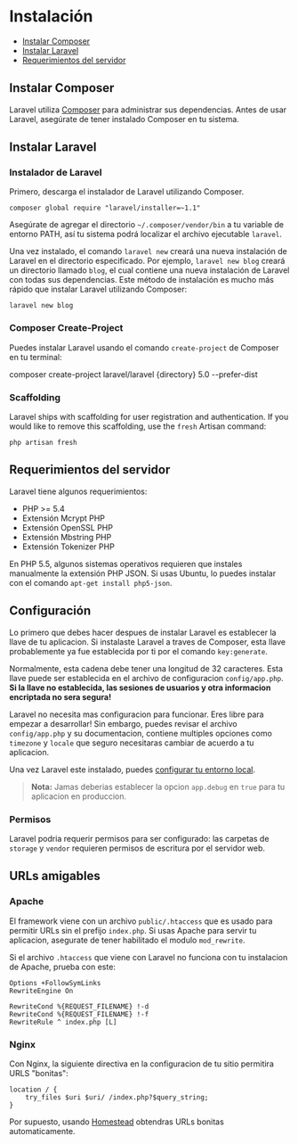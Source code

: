 # Instalación

- [Instalar Composer](#install-composer)
- [Instalar Laravel](#install-laravel)
- [Requerimientos del servidor](#server-requirements)

<a name="install-composer"></a>
## Instalar Composer

Laravel utiliza [Composer](http://getcomposer.org) para administrar sus dependencias. Antes de usar Laravel, asegúrate de tener instalado Composer en tu sistema.

<a name="install-laravel"></a>
## Instalar Laravel

### Instalador de Laravel

Primero, descarga el instalador de Laravel utilizando Composer.

	composer global require "laravel/installer=~1.1"

Asegúrate de agregar el directorio `~/.composer/vendor/bin` a tu variable de entorno PATH, así tu sistema podrá localizar el archivo ejecutable `laravel`.

Una vez instalado, el comando `laravel new` creará una nueva instalación de Laravel en el directorio especificado. Por ejemplo, `laravel new blog` creará un directorio llamado `blog`, el cual contiene una nueva instalación de Laravel con todas sus dependencias. Este método de instalación es mucho más rápido que instalar Laravel utilizando Composer:

	laravel new blog

### Composer Create-Project

Puedes instalar Laravel usando el comando `create-project` de Composer en tu terminal:

composer create-project laravel/laravel {directory} 5.0 --prefer-dist

### Scaffolding

Laravel ships with scaffolding for user registration and authentication. If you would like to remove this scaffolding, use the `fresh` Artisan command:

    php artisan fresh

<a name="server-requirements"></a>
## Requerimientos del servidor

Laravel tiene algunos requerimientos:

- PHP >= 5.4
- Extensión Mcrypt PHP
- Extensión OpenSSL PHP
- Extensión Mbstring PHP
- Extensión Tokenizer PHP

En PHP 5.5, algunos sistemas operativos requieren que instales manualmente la extensión PHP JSON. Si usas Ubuntu, lo puedes instalar con el comando `apt-get install php5-json`.

<a name="configuration"></a>
## Configuración

Lo primero que debes hacer despues de instalar Laravel es establecer la llave de tu aplicacion. Si instalaste Laravel a traves de Composer, esta llave probablemente ya fue establecida por ti por el comando `key:generate`.

Normalmente, esta cadena debe tener una longitud de 32 caracteres. Esta llave puede ser establecida en el archivo de configuracion `config/app.php`. **Si la llave no establecida, las sesiones de usuarios y otra informacion encriptada no sera segura!**

Laravel no necesita mas configuracion para funcionar. Eres libre para empezar a desarrollar! Sin embargo, puedes revisar el archivo `config/app.php` y su documentacion, contiene multiples opciones como `timezone` y `locale` que seguro necesitaras cambiar de acuerdo a tu aplicacion.

Una vez Laravel este instalado, puedes [configurar tu entorno local](/5.0/configuration#environment-configuration).

> **Nota:** Jamas deberias establecer la opcion `app.debug` en `true` para tu aplicacion en produccion.

<a name="permissions"></a>
### Permisos

Laravel podria requerir permisos para ser configurado: las carpetas de `storage` y `vendor` requieren permisos de escritura por el servidor web.

<a name="pretty-urls"></a>
## URLs amigables

### Apache

El framework viene con un archivo `public/.htaccess` que es usado para permitir URLs sin el prefijo `index.php`. Si usas Apache para servir tu aplicacion, asegurate de tener habilitado el modulo `mod_rewrite`.

Si el archivo `.htaccess` que viene con Laravel no funciona con tu instalacion de Apache, prueba con este:

	Options +FollowSymLinks
	RewriteEngine On

	RewriteCond %{REQUEST_FILENAME} !-d
	RewriteCond %{REQUEST_FILENAME} !-f
	RewriteRule ^ index.php [L]

### Nginx

Con Nginx, la siguiente directiva en la configuracion de tu sitio permitira URLS "bonitas":

    location / {
        try_files $uri $uri/ /index.php?$query_string;
    }

Por supuesto, usando [Homestead](/5.0/homestead) obtendras URLs bonitas automaticamente.
